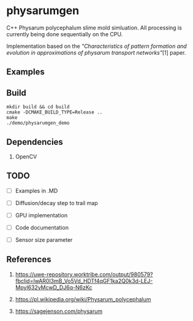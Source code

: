 # physarumgen

C++ Physarum polycephalum slime mold simluation. All processing is currently being done sequentially on the CPU.

Implementation based on the *"Characteristics of pattern formation and evolution in approximations of physarum transport networks"*[1] paper.

## Examples

## Build
```
mkdir build && cd build
cmake -DCMAKE_BUILD_TYPE=Release ..
make
./demo/physarumgen_demo 
```

## Dependencies
1. OpenCV

## TODO

- [ ] Examples in .MD
- [ ] Diffusion/decay step to trail map
- [ ] GPU implementation
- [ ] Code documentation
- [ ] Sensor size parameter


## References
1.  https://uwe-repository.worktribe.com/output/980579?fbclid=IwAR0l3mB_Vo5Vd_HDTf4qGF1ka2Q0k3d-LEJ-Mpyl632yMcwD_DJ6q-N6zKc

2. https://pl.wikipedia.org/wiki/Physarum_polycephalum

3. https://sagejenson.com/physarum